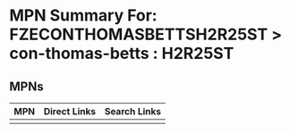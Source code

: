 



# MPN Summary For: FZECONTHOMASBETTSH2R25ST > con-thomas-betts : H2R25ST

## MPNs
  

|MPN|Direct Links|Search Links|
| :--- | :--- | :--- |
||||
